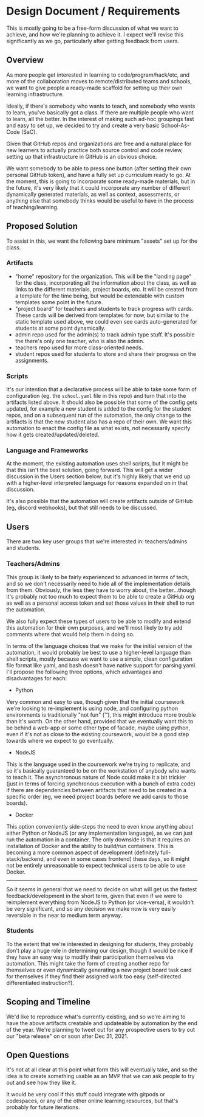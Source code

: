 # Design Document / Requirements

This is mostly going to be a free-form discussion of what we want to achieve, and how we're planning to achieve it. I expect we'll revise this significantly as we go, particularly after getting feedback from users.

## Overview

As more people get interested in learning to code/program/hack/etc, and more of the collaboration moves to remote/distributed teams and schools, we want to give people a ready-made scaffold for setting up their own learning infrastructure.

Ideally, if there's somebody who wants to teach, and somebody who wants to learn, you've basically got a class. If there are multiple people who want to learn, all the better. In the interest of making such ad-hoc groupings fast and easy to set up, we decided to try and create a very basic School-As-Code (SaC).

Given that GitHub repos and organizations are free and a natural place for new learners to actually practice both source control and code review, setting up that infrastructure in GitHub is an obvious choice.

We want somebody to be able to press one button (after setting their own personal GitHub token), and have a fully set up curriculum ready to go. At the moment, this is going to incorporate some ready-made materials, but in the future, it's very likely that it could incorporate any number of different dynamically generated materials, as well as context, assessments, or anything else that somebody thinks would be useful to have in the process of teaching/learning.


## Proposed Solution

To assist in this, we want the following bare minimum "assets" set up for the class.


### Artifacts

- "home" repository for the organization. This will be the "landing page" for the class, incorporating all the information about the class, as well as links to the different materials, project boards, etc. It will be created from a template for the time being, but would be extendable with custom templates some point in the future.
- "project board" for teachers and students to track progress with cards. These cards will be derived from templates for now, but similar to the static template used above, we could even see cards auto-generated for students at some point dynamically.
- admin repo used for the admin(s) to track admin type stuff. It's possible the there's only one teacher, who is also the admin.
- teachers repo used for more class-oriented needs.
- student repos used for students to store and share their progress on the assignments.


### Scripts

It's our intention that a declarative process will be able to take some form of configuration (eg. the `school.yaml` file in this repo) and turn that into the artifacts listed above. It should also be possible that some of the config gets updated, for example a new student is added to the config for the student repos, and on a subsequent run of the automation, the only change to the artifacts is that the new student also has a repo of their own. We want this automation to enact the config file as what exists, not necessarily specify how it gets created/updated/deleted.


### Language and Frameworks

At the moment, the existing automation uses shell scripts, but it might be that this isn't the best solution, going forward. This will get a wider discussion in the Users section below, but it's highly likely that we end up with a higher-level interpreted language for reasons expanded on in that discussion.

It's also possible that the automation will create artifacts outside of GitHub (eg, discord webhooks), but that still needs to be discussed.


## Users

There are two key user groups that we're interested in: teachers/admins and students.

### Teachers/Admins

This group is likely to be fairly experienced to advanced in terms of tech, and so we don't necessarily need to hide all of the implementation details from them. Obviously, the less they have to worry about, the better...though it's probably not too much to expect them to be able to create a GitHub org as well as a personal access token and set those values in their shell to run the automation.

We also fully expect these types of users to be able to modify and extend this automation for their own purposes, and we'll most likely to try add comments where that would help them in doing so.

In terms of the language choices that we make for the initial version of the automation, it would probably be best to use a higher-level language than shell scripts, mostly because we want to use a simple, clean configuration file format like yaml, and bash doesn't have native support for parsing yaml. I'll propose the following three options, which advantages and disadvantages for each:

- Python

Very common and easy to use, though given that the initial coursework we're looking to re-implement is using node, and configuring python environments is traditionally "not fun" (:tm:), this might introduce more trouble than it's worth. On the other hand, provided that we eventually want this to be behind a web-app or some other type of facade, maybe using python, even if it's not as close to the existing coursework, would be a good step towards where we expect to go eventually.

- NodeJS

This is the language used in the coursework we're trying to replicate, and so it's basically guaranteed to be on the workstation of anybody who wants to teach it. The asynchronous nature of Node could make it a bit trickier (just in terms of forcing synchronous execution with a bunch of extra code) if there are dependencies between artifacts that need to be created in a specific order (eg, we need project boards before we add cards to those boards).

- Docker

This option conveniently side-steps the need to even know anything about either Python or NodeJS (or any implementation language), as we can just run the automation in a container. The only downside is that it requires an installation of Docker and the ability to build/run containers. This is becoming a more common aspect of development (definitely full-stack/backend, and even in some cases frontend) these days, so it might not be entirely unreasonable to expect technical users to be able to use Docker.

---

So it seems in general that we need to decide on what will get us the fastest feedback/development in the short term, given that even if we were to reimplement everything from NodeJS to Python (or vice-versa), it wouldn't be very significant, and so any decision we make now is very easily reversible in the near to medium term anyway.

### Students

To the extent that we're interested in designing for students, they probably don't play a huge role in determining our design, though it would be nice if they have an easy way to modify their participation themselves via automation. This might take the form of creating another repo for themselves or even dynamically generating a new project board task card for themselves if they find their assigned work too easy (self-directed differentiated instruction?).

## Scoping and Timeline

We'd like to reproduce what's currently existing, and so we're aiming to have the above artifacts creatable and updateable by automation by the end of the year. We're planning to tweet out for any prospective users to try out our "beta release" on or soon after Dec 31, 2021.

## Open Questions

It's not at all clear at this point what form this will eventually take, and so the idea is to create something usable as an MVP that we can ask people to try out and see how they like it.

It would be very cool if this stuff could integrate with gitpods or codespaces, or any of the other online learning resources, but that's probably for future iterations.
